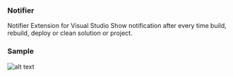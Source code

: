 ### Notifier
Notifier Extension for Visual Studio
Show notification after every time build, rebuild, deploy or clean solution or project.

### Sample
![alt text](https://github.com/nbduong/Notifier/blob/main/art/sample.gif "Logo Title Text 1")
